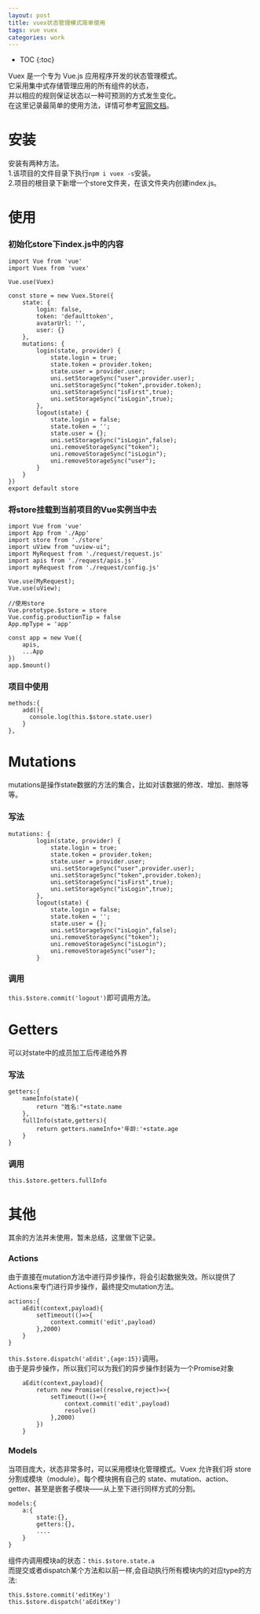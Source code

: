 ```yaml
---
layout: post
title: vuex状态管理模式简单使用
tags: vue vuex
categories: work
---
```


* TOC 
{:toc}

Vuex 是一个专为 Vue.js 应用程序开发的状态管理模式。  
它采用集中式存储管理应用的所有组件的状态，  
并以相应的规则保证状态以一种可预测的方式发生变化。  
在这里记录最简单的使用方法，详情可参考[官网文档](https://vuex.vuejs.org/zh/)。

# 安装

安装有两种方法。  
1.该项目的文件目录下执行`npm i vuex -s`安装。  
2.项目的根目录下新增一个store文件夹，在该文件夹内创建index.js。  

# 使用

### 初始化store下index.js中的内容

```
import Vue from 'vue'
import Vuex from 'vuex'

Vue.use(Vuex)

const store = new Vuex.Store({  
    state: {  
        login: false,  
        token: 'defaulttoken',  
        avatarUrl: '',  
        user: {} 
    },  
    mutations: {  
        login(state, provider) {  
            state.login = true;  
            state.token = provider.token;  
            state.user = provider.user;  
			uni.setStorageSync("user",provider.user);
			uni.setStorageSync("token",provider.token);
			uni.setStorageSync("isFirst",true);
			uni.setStorageSync("isLogin",true);
        },  
        logout(state) {  
            state.login = false;  
            state.token = '';  
            state.user = {};  
			uni.setStorageSync("isLogin",false);
			uni.removeStorageSync("token");
			uni.removeStorageSync("isLogin");
			uni.removeStorageSync("user");
        }  
    }  
})  
export default store
```

### 将store挂载到当前项目的Vue实例当中去

```
import Vue from 'vue'
import App from './App'
import store from './store'  
import uView from "uview-ui";
import MyRequest from './request/request.js'
import apis from './request/apis.js'
import myRequest from './request/config.js'

Vue.use(MyRequest);
Vue.use(uView);

//使用store
Vue.prototype.$store = store 
Vue.config.productionTip = false
App.mpType = 'app'

const app = new Vue({
	apis,
	...App
})
app.$mount()
```

### 项目中使用

```
methods:{
    add(){
      console.log(this.$store.state.user)
    }
},
```

# Mutations

mutations是操作state数据的方法的集合，比如对该数据的修改、增加、删除等等。

### 写法

```
mutations: {  
        login(state, provider) {  
            state.login = true;  
            state.token = provider.token;  
            state.user = provider.user;  
			uni.setStorageSync("user",provider.user);
			uni.setStorageSync("token",provider.token);
			uni.setStorageSync("isFirst",true);
			uni.setStorageSync("isLogin",true);
        },  
        logout(state) {  
            state.login = false;  
            state.token = '';  
            state.user = {};  
			uni.setStorageSync("isLogin",false);
			uni.removeStorageSync("token");
			uni.removeStorageSync("isLogin");
			uni.removeStorageSync("user");
        }  
```

### 调用

`this.$store.commit('logout')`即可调用方法。

# Getters

可以对state中的成员加工后传递给外界

### 写法

```
getters:{
    nameInfo(state){
        return "姓名:"+state.name
    },
    fullInfo(state,getters){
        return getters.nameInfo+'年龄:'+state.age
    }  
}
```

### 调用

`this.$store.getters.fullInfo`

# 其他

其余的方法并未使用，暂未总结，这里做下记录。  

### Actions

由于直接在mutation方法中进行异步操作，将会引起数据失效。所以提供了Actions来专门进行异步操作，最终提交mutation方法。
```
actions:{
    aEdit(context,payload){
        setTimeout(()=>{
            context.commit('edit',payload)
        },2000)
    }
}
```
`this.$store.dispatch('aEdit',{age:15})`调用。  
由于是异步操作，所以我们可以为我们的异步操作封装为一个Promise对象  
```
    aEdit(context,payload){
        return new Promise((resolve,reject)=>{
            setTimeout(()=>{
                context.commit('edit',payload)
                resolve()
            },2000)
        })
    }
```

### Models

当项目庞大，状态非常多时，可以采用模块化管理模式。Vuex 允许我们将 store 分割成模块（module）。每个模块拥有自己的 state、mutation、action、getter、甚至是嵌套子模块——从上至下进行同样方式的分割。

```
models:{
    a:{
        state:{},
        getters:{},
        ....
    }
}
```
组件内调用模块a的状态：`this.$store.state.a`  
而提交或者dispatch某个方法和以前一样,会自动执行所有模块内的对应type的方法:  
```
this.$store.commit('editKey')
this.$store.dispatch('aEditKey')
```
